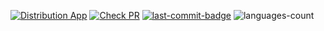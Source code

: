 [![Distribution App](https://github.com/michaelbel/android-app-template/actions/workflows/distribution_app.yml/badge.svg?branch=master)](https://github.com/michaelbel/android-app-template/actions/workflows/distribution_app.yml)
[![Check PR](https://github.com/michaelbel/android-app-template/actions/workflows/check_pr.yml/badge.svg?branch=master)](https://github.com/michaelbel/android-app-template/actions/workflows/check_pr.yml)
[![last-commit-badge](https://img.shields.io/github/last-commit/michaelbel/android-app-template?color=FFC877)](https://github.com/michaelbel/android-app-template/commits)
![languages-count](https://img.shields.io/github/languages/count/michaelbel/android-app-template?color=FFC877)
